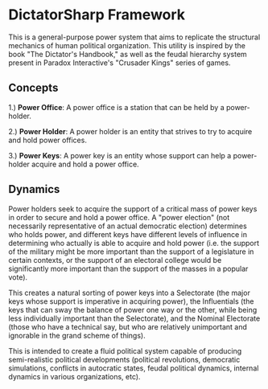 # DictatorSharp Framework
This is a general-purpose power system that aims to replicate the structural mechanics of human political organization. This utility is inspired by the book "The Dictator's Handbook," as well as the feudal hierarchy system present in Paradox Interactive's "Crusader Kings" series of games.

## Concepts

1.) **Power Office**: A power office is a station that can be held by a power-holder.

2.) **Power Holder**: A power holder is an entity that strives to try to acquire and hold power offices.

3.) **Power Keys**: A power key is an entity whose support can help a power-holder acquire and hold a power office.

## Dynamics

Power holders seek to acquire the support of a critical mass of power keys in order to secure and hold a power office. A "power election" (not necessarily representative of an actual democratic election) determines who holds power, and different keys have different levels of influence in determining who actually is able to acquire and hold power (i.e. the support of the military might be more important than the support of a legislature in certain contexts, or the support of an electoral college would be significantly more important than the support of the masses in a popular vote).

This creates a natural sorting of power keys into a Selectorate (the major keys whose support is imperative in acquiring power), the Influentials (the keys that can sway the balance of power one way or the other, while being less individually important than the Selectorate), and the Nominal Electorate (those who have a technical say, but who are relatively unimportant and ignorable in the grand scheme of things).

This is intended to create a fluid political system capable of producing semi-realistic political developments (political revolutions, democratic simulations, conflicts in autocratic states, feudal political dynamics, internal dynamics in various organizations, etc).
